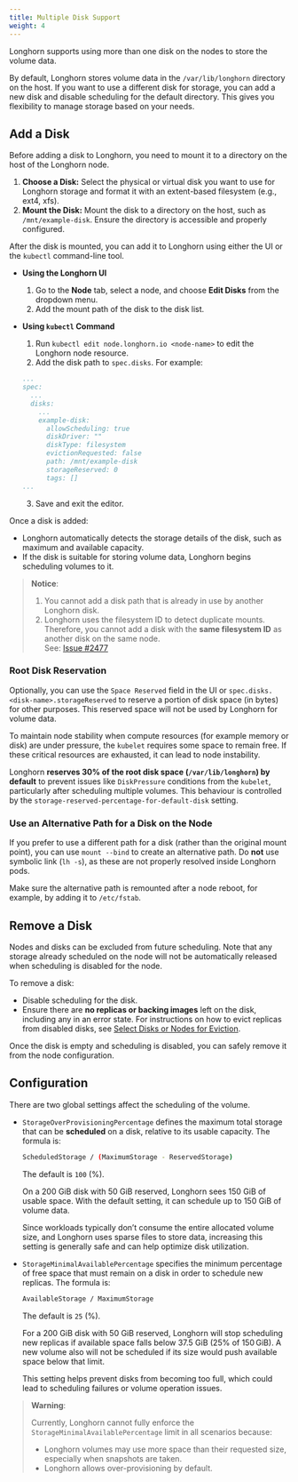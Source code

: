 ```yaml
---
title: Multiple Disk Support
weight: 4
---
```


Longhorn supports using more than one disk on the nodes to store the volume data.

By default, Longhorn stores volume data in the `/var/lib/longhorn` directory on the host. If you want to use a different disk for storage, you can add a new disk and disable scheduling for the default directory. This gives you flexibility to manage storage based on your needs.

## Add a Disk

Before adding a disk to Longhorn, you need to mount it to a directory on the host of the Longhorn node.

1. **Choose a Disk:** Select the physical or virtual disk you want to use for Longhorn storage and format it with an extent-based filesystem (e.g., ext4, xfs).
2. **Mount the Disk:** Mount the disk to a directory on the host, such as `/mnt/example-disk`. Ensure the directory is accessible and properly configured.

After the disk is mounted, you can add it to Longhorn using either the  UI or the `kubectl` command-line tool.

- **Using the Longhorn UI**

  1. Go to the **Node** tab, select a node, and choose **Edit Disks** from the dropdown menu.
  2. Add the mount path of the disk to the disk list.

- **Using `kubectl` Command**

  1. Run `kubectl edit node.longhorn.io <node-name>` to edit the Longhorn node resource.
  2. Add the disk path to `spec.disks`. For example:

    ```yaml
    ...
    spec:
      ...
      disks:
        ...
        example-disk:
          allowScheduling: true
          diskDriver: ""
          diskType: filesystem
          evictionRequested: false
          path: /mnt/example-disk
          storageReserved: 0
          tags: []
    ...
    ```

  3. Save and exit the editor.

Once a disk is added:

- Longhorn automatically detects the storage details of the disk, such as maximum and available capacity.
- If the disk is suitable for storing volume data, Longhorn begins scheduling volumes to it.

> **Notice**:
>
> 1. You cannot add a disk path that is already in use by another Longhorn disk.
> 2. Longhorn uses the filesystem ID to detect duplicate mounts. Therefore, you cannot add a disk with the **same filesystem ID** as another disk on the same node.  
>    See: [Issue #2477](https://github.com/longhorn/longhorn/issues/2477)

### Root Disk Reservation

Optionally, you can use the `Space Reserved` field in the UI or `spec.disks.<disk-name>.storageReserved` to reserve a portion of disk space (in bytes) for other purposes. This reserved space will not be used by Longhorn for volume data.

To maintain node stability when compute resources (for example memory or disk) are under pressure, the `kubelet` requires some space to remain free. If these critical resources are exhausted, it can lead to node instability.

Longhorn **reserves 30% of the root disk space (`/var/lib/longhorn`) by default** to prevent issues like `DiskPressure` conditions from the `kubelet`, particularly after scheduling multiple volumes. This behaviour is controlled by the `storage-reserved-percentage-for-default-disk` setting.

### Use an Alternative Path for a Disk on the Node

If you prefer to use a different path for a disk (rather than the original mount point), you can use `mount --bind` to create an alternative path. Do **not** use symbolic link (`lh -s`), as these are not properly resolved inside Longhorn pods.

Make sure the alternative path is remounted after a node reboot, for example, by adding it to `/etc/fstab`.

## Remove a Disk

Nodes and disks can be excluded from future scheduling. Note that any storage already scheduled on the node will not be automatically released when scheduling is disabled for the node.

To remove a disk:

- Disable scheduling for the disk.
- Ensure there are **no replicas or backing images** left on the disk, including any in an error state. For instructions on how to evict replicas from disabled disks, see [Select Disks or Nodes for Eviction](../disks-or-nodes-eviction/#select-disks-or-nodes-for-eviction).

Once the disk is empty and scheduling is disabled, you can safely remove it from the node configuration.

## Configuration

There are two global settings affect the scheduling of the volume.

- `StorageOverProvisioningPercentage` defines the maximum total storage that can be **scheduled** on a disk, relative to its usable capacity. The formula is:

    ```bash
    ScheduledStorage / (MaximumStorage - ReservedStorage)
    ```

    The default is `100` (%).

	On a 200 GiB disk with 50 GiB reserved, Longhorn sees 150 GiB of usable space. With the default setting, it can schedule up to 150 GiB of volume data.

    Since workloads typically don’t consume the entire allocated volume size, and Longhorn uses sparse files to store data, increasing this setting is generally safe and can help optimize disk utilization.

- `StorageMinimalAvailablePercentage` specifies the minimum percentage of free space that must remain on a disk in order to schedule new replicas. The formula is:

    ```bash
    AvailableStorage / MaximumStorage
    ```

    The default is `25` (%).

    For a 200 GiB disk with 50 GiB reserved, Longhorn will stop scheduling new replicas if available space falls below 37.5 GiB  (25% of 150 GiB). A new volume also will not be scheduled if its size would push available space below that limit.

    This setting helps prevent disks from becoming too full, which could lead to scheduling failures or volume operation issues.

> **Warning**:
> 
> Currently, Longhorn cannot fully enforce the `StorageMinimalAvailablePercentage` limit in all scenarios because:
>
> - Longhorn volumes may use more space than their requested size, especially when snapshots are taken.
> - Longhorn allows over-provisioning by default.
